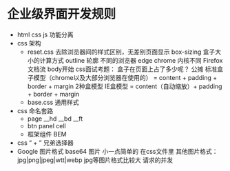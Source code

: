 # 企业级界面开发规则

- html css js 功能分离
- css 架构
    - reset.css
        去除浏览器间的样式区别，无差别页面显示
        box-sizing 盒子大小的计算方式
        outline 轮廓
        不同的浏览器 edge chrome 内核不同 Firefox
        文档流 body开始
        css面试考题：
        盒子在页面上占了多少呢？
        公摊
        标准盒子模型（chrome以及大部分浏览器在使用的） = content + padding + border + margin
        2种盒模型
        IE盒模型 = content（自动缩放）+ padding + border + margin
    - base.css 通用样式
- css 命名套路
    - page
        __hd __bd __ft
    - btn panel cell
    - 框架组件 BEM
- css “ + ” 兄弟选择器
- Google 图片格式
    base64 图片 小一点简单的   在css文件里 
    其他图片格式：jpg|png|jpeg|wtt|webp     jpg等图片格式比较大 请求的并发
